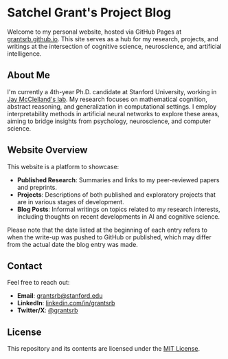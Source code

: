 # Satchel Grant's Project Blog

Welcome to my personal website, hosted via GitHub Pages at [grantsrb.github.io](https://grantsrb.github.io/). This site serves as a hub for my research, projects, and writings at the intersection of cognitive science, neuroscience, and artificial intelligence.

## About Me

I'm currently a 4th-year Ph.D. candidate at Stanford University, working in [Jay McClelland's lab](https://en.wikipedia.org/wiki/Jay_McClelland). My research focuses on mathematical cognition, abstract reasoning, and generalization in computational settings. I employ interpretability methods in artificial neural networks to explore these areas, aiming to bridge insights from psychology, neuroscience, and computer science.

## Website Overview

This website is a platform to showcase:

- **Published Research**: Summaries and links to my peer-reviewed papers and preprints.
- **Projects**: Descriptions of both published and exploratory projects that are in various stages of development.
- **Blog Posts**: Informal writings on topics related to my research interests, including thoughts on recent developments in AI and cognitive science.

Please note that the date listed at the beginning of each entry refers to when the write-up was pushed to GitHub or published, which may differ from the actual date the blog entry was made.

## Contact

Feel free to reach out:

- **Email**: grantsrb@stanford.edu
- **LinkedIn**: [linkedin.com/in/grantsrb](https://www.linkedin.com/in/grantsrb)  
- **Twitter/X**: [@grantsrb](https://x.com/grantsrb)

## License

This repository and its contents are licensed under the [MIT License](LICENSE).

